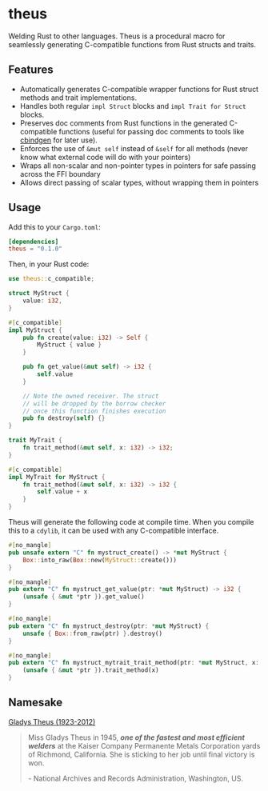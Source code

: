 # theus

Welding Rust to other languages. Theus is a procedural macro for seamlessly generating C-compatible functions from Rust structs and traits.

## Features

- Automatically generates C-compatible wrapper functions for Rust struct methods and trait implementations.
- Handles both regular `impl Struct` blocks and `impl Trait for Struct` blocks.
- Preserves doc comments from Rust functions in the generated C-compatible functions (useful for passing doc comments to tools like [cbindgen](https://github.com/mozilla/cbindgen/blob/master/docs.md) for later use).
- Enforces the use of `&mut self` instead of `&self` for all methods (never know what external code will do with your pointers)
- Wraps all non-scalar and non-pointer types in pointers for safe passing across the FFI boundary
- Allows direct passing of scalar types, without wrapping them in pointers

## Usage

Add this to your `Cargo.toml`:

```toml
[dependencies]
theus = "0.1.0"
```

Then, in your Rust code:

```rust
use theus::c_compatible;

struct MyStruct {
    value: i32,
}

#[c_compatible]
impl MyStruct {
    pub fn create(value: i32) -> Self {
        MyStruct { value }
    }

    pub fn get_value(&mut self) -> i32 {
        self.value
    }

    // Note the owned receiver. The struct
    // will be dropped by the borrow checker
    // once this function finishes execution
    pub fn destroy(self) {}
}

trait MyTrait {
    fn trait_method(&mut self, x: i32) -> i32;
}

#[c_compatible]
impl MyTrait for MyStruct {
    fn trait_method(&mut self, x: i32) -> i32 {
        self.value + x
    }
}
```

Theus will generate the following code at compile time. When you compile 
this to a `cdylib`, it can be used with any C-compatible interface.

```rust
#[no_mangle]
pub unsafe extern "C" fn mystruct_create() -> *mut MyStruct {
    Box::into_raw(Box::new(MyStruct::create()))
}

#[no_mangle]
pub extern "C" fn mystruct_get_value(ptr: *mut MyStruct) -> i32 {
    (unsafe { &mut *ptr }).get_value()
}

#[no_mangle]
pub extern "C" fn mystruct_destroy(ptr: *mut MyStruct) {
    unsafe { Box::from_raw(ptr) }.destroy()
}

#[no_mangle]
pub extern "C" fn mystruct_mytrait_trait_method(ptr: *mut MyStruct, x: i32) -> i32 {
    (unsafe { &mut *ptr }).trait_method(x)
}
```

## Namesake

[Gladys Theus (1923-2012)](https://en.wikipedia.org/wiki/File:Mis_Gladys_Theus,_one_of_the_fastest_and_most_efficient_welders_at_the_Kaiser_Company_Permanente_Metals_Corporation..._-_NARA_-_196355.jpg?useskin=vector)

> Miss Gladys Theus in 1945, **_one of the fastest and most efficient welders_** at the Kaiser Company Permanente Metals Corporation yards of Richmond, California. She is sticking to her job until final victory is won.
> 
> \- National Archives and Records Administration, Washington, US.
